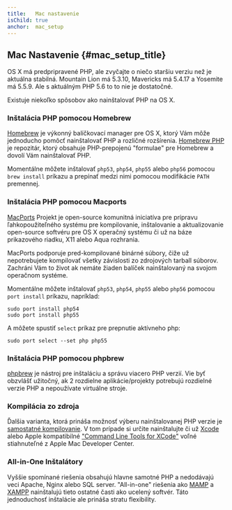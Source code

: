 ```yaml
---
title:   Mac nastavenie
isChild: true
anchor:  mac_setup
---
```


## Mac Nastavenie {#mac_setup_title}

OS X má predpripravené PHP, ale zvyčajte o niečo staršiu verziu než je aktuálna stabilná. Mountain Lion má
5.3.10, Mavericks má 5.4.17 a Yosemite má 5.5.9. Ale s aktuálným PHP 5.6 to to nie je dostatočné.

Existuje niekoľko spôsobov ako nainštalovať PHP na OS X.

### Inštalácia PHP pomocou Homebrew

[Homebrew] je výkonný balíčkovací manager pre OS X, ktorý Vám môže jednoducho pomôcť nainštalovať PHP
a rozličné rozšírenia. [Homebrew PHP] je repozitár, ktorý obsahuje PHP-prepojenú "formulae" pre Homebrew a dovolí
Vám nainštalovať PHP.

Momentálne môžete inštalovať `php53`, `php54`, `php55` alebo `php56` pomocou `brew install` príkazu a prepínať
medzi nimi pomocou modifikácie `PATH` premennej.

### Inštalácia PHP pomocou Macports

[MacPorts] Projekt je open-source komunitná iniciatíva pre prípravu ľahkopoužiteľného systému pre kompilovanie,
inštalovanie a aktualizovanie open-source softvéru pre OS X operačný systému či už na báze prikazového riadku,
X11 alebo Aqua rozhrania.

MacPorts podporuje pred-kompilované binárné súbory, čiže už nepotrebujete kompilovať všetky závislosti zo
zdrojových tarball súborov. Zachráni Vám to život ak nemáte žiaden balíček nainštalovaný na svojom operačnom
systéme.

Momentálne môžete inštalovať `php53`, `php54`, `php55` alebo `php56` pomocou `port install` príkazu, napríklad:

    sudo port install php54
    sudo port install php55

A môžete spustiť `select` príkaz pre prepnutie aktívneho php:

    sudo port select --set php php55

### Inštalácia PHP pomocou phpbrew

[phpbrew] je nástroj pre inštaláciu a správu viacero PHP verzií. Vie byť obzvlášť užitočný, ak 2 rozdielne
aplikácie/projekty potrebujú rozdielné verzie PHP a nepoužívate virtuálne stroje.

### Kompilácia zo zdroja

Ďalšia varianta, ktorá prináša možnosť výberu nainštalovanej PHP verzie je [samostatné kompilovanie][mac-compile].
V tom prípade si určite nainštalujte či už [Xcode][xcode-gcc-substitution] alebo Apple kompatibilné
["Command Line Tools for XCode"] voľné stiahnuteľné z Apple Mac Developer Center.

### All-in-One Inštalátory

Vyššie spomínané riešenia obsahujú hlavne samotné PHP a nedodávajú veci Apache, Nginx alebo SQL server.
"All-in-one" riešenia ako [MAMP][mamp-downloads] a [XAMPP][xampp] nainštalujú tieto ostatné časti ako ucelený
softvér. Táto jednoduchosť inštalácie ale prináša stratu flexibility.


[Homebrew]: http://brew.sh/
[Homebrew PHP]: https://github.com/Homebrew/homebrew-php#installation
[MacPorts]: https://www.macports.org/install.php
[phpbrew]: https://github.com/phpbrew/phpbrew
[mac-compile]: http://php.net/install.macosx.compile
[xcode-gcc-substitution]: https://github.com/kennethreitz/osx-gcc-installer
["Command Line Tools for XCode"]: https://developer.apple.com/downloads
[mamp-downloads]: http://www.mamp.info/en/downloads/
[xampp]: http://www.apachefriends.org/en/xampp.html
